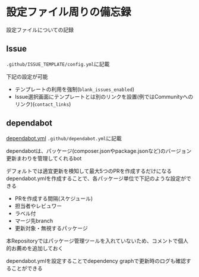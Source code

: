 # 設定ファイル周りの備忘録

設定ファイルについての記録

## Issue

`.github/ISSUE_TEMPLATE/config.yml`に記載

下記の設定が可能

* テンプレートの利用を強制(`blank_issues_enabled`)
* Issue選択画面にテンプレートとは別のリンクを設置(例ではCommunityへのリンク)(`contact_links`)

## dependabot

[dependabot.yml](https://docs.github.com/ja/code-security/dependabot/dependabot-version-updates/configuration-options-for-the-dependabot.yml-file)
`.github/dependabot.yml`に記載

dependabotは、パッケージ(composer.jsonやpackage.jsonなど)のバージョン更新まわりを管理してくれるbot

デフォルトでは適宜更新を検知して最大5つのPRを作成するだけになる
dependabot.ymlを作成することで、各パッケージ単位で下記のような設定ができる

* PRを作成する間隔(スケジュール)
* 担当者やレビュワー
* ラベル付
* マージ先branch
* 更新対象・無視するパッケージ

本Repositoryではパッケージ管理ツールを入れていないため、コメントで個人的お薦めを追加しておく

dependabot.ymlを設定することでdependency graphで更新時のログも確認することができる
